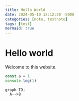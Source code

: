 ```yaml
---
title: Hello World
date: 2024-05-10 12:12:30 -5000
categories: [note, testnote]
tags: [test]
mermaid: true
---
```


# Hello world

Welcome to this website.

```JavaScript
const a = 1
console.log(1)
```

```mermaid
graph TD;
  A-->B

```
